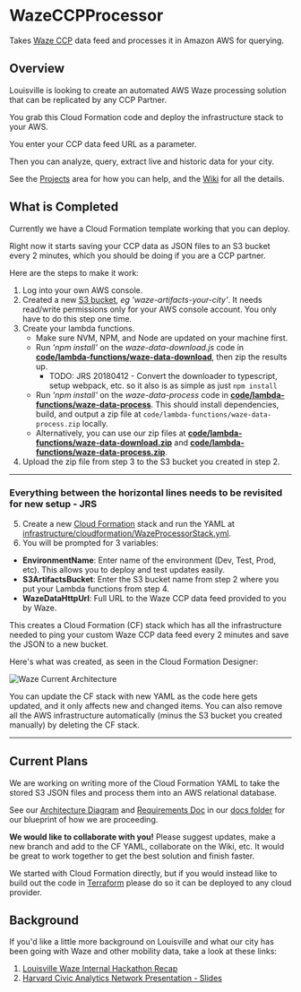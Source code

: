 # WazeCCPProcessor

Takes [Waze CCP](https://www.waze.com/ccp) data feed and processes it in Amazon AWS for querying.

## Overview

Louisville is looking to create an automated AWS Waze processing solution that can be replicated by any CCP Partner.

You grab this Cloud Formation code and deploy the infrastructure stack to your AWS.

You enter your CCP data feed URL as a parameter.

Then you can analyze, query, extract live and historic data for your city.

See the [Projects](https://github.com/LouisvilleMetro/WazeCCPProcessor/projects) area for how you can help, and the [Wiki](https://github.com/LouisvilleMetro/WazeCCPProcessor/wiki) for all the details.

## What is Completed

Currently we have a Cloud Formation template working that you can deploy.  

Right now it starts saving your CCP data as JSON files to an S3 bucket every 2 minutes, which you should be doing if you are a CCP partner.

Here are the steps to make it work:

1. Log into your own AWS console.
2. Created a new [S3 bucket](https://s3.console.aws.amazon.com/s3/home), *eg 'waze-artifacts-your-city'*. It needs read/write permissions only for your AWS console account. You only have to do this step one time.
3. Create your lambda functions. 
    - Make sure NVM, NPM, and Node are updated on your machine first.
    - Run *'npm install'* on the *waze-data-download.js* code in **[code/lambda-functions/waze-data-download](code/lambda-functions/waze-data-download)**, then zip the results up. 
      - TODO: JRS 20180412 - Convert the downloader to typescript, setup webpack, etc. so it also is as simple as just `npm install`  
    - Run *'npm install'* on the *waze-data-process* code in **[code/lambda-functions/waze-data-process](code/lambda-functions/waze-data-process)**.  This should install dependencies, build, and output a zip file at `code/lambda-functions/waze-data-process.zip` locally.
    - Alternatively, you can use our zip files at **[code/lambda-functions/waze-data-download.zip](code/lambda-functions/waze-data-download.zip)** and **[code/lambda-functions/waze-data-process.zip](code/lambda-functions/waze-data-process.zip)**.
4. Upload the zip file from step 3 to the S3 bucket you created in step 2.  

---

### Everything between the horizontal lines needs to be revisited for new setup - JRS
5. Create a new [Cloud Formation](https://console.aws.amazon.com/cloudformation/home) stack and run the YAML at [infrastructure/cloudformation/WazeProcessorStack.yml](infrastructure/cloudformation/WazeProcessorStack.yml).
6. You will be prompted for 3 variables:
  * **EnvironmentName**: Enter name of the environment (Dev, Test, Prod, etc). This allows you to deploy and test updates easily.
  * **S3ArtifactsBucket**: Enter the S3 bucket name from step 2 where you put your Lambda functions from step 4.
  * **WazeDataHttpUrl**: Full URL to the Waze CCP data feed provided to you by Waze.

This creates a Cloud Formation (CF) stack which has all the infrastructure needed to ping your custom Waze CCP data feed every 2 minutes and save the JSON to a new bucket.  

Here's what was created, as seen in the Cloud Formation Designer:

![Waze Current Architecture](docs/WazeCurrentArchitecture.png "Waze Current Architecture")

You can update the CF stack with new YAML as the code here gets updated, and it only affects new and changed items. You can also remove all the AWS infrastructure automatically (minus the S3 bucket you created manually) by deleting the CF stack. 

---

## Current Plans

We are working on writing more of the Cloud Formation YAML to take the stored S3 JSON files and process them into an AWS relational database.

See our [Architecture Diagram](docs/Metro%20Waze%20Proposed%20Architecture.pdf) and [Requirements Doc](docs/Required%20infrastructure.txt) in our [docs folder](docs) for our blueprint of how we are proceeding. 

**We would like to collaborate with you!**  Please suggest updates, make a new branch and add to the CF YAML, collaborate on the Wiki, etc.  It would be great to work together to get the best solution and finish faster.   

We started with Cloud Formation directly, but if you would instead like to build out the code in [Terraform](http://www.terraform.io) please do so it can be deployed to any cloud provider. 

## Background

If you'd like a little more background on Louisville and what our city has been going with Waze and other mobility data, take a look at these links:

1. [Louisville Waze Internal Hackathon Recap](https://medium.com/louisville-metro-opi2/waze-louisvilles-first-internal-hackathon-647363a85392)
2. [Harvard Civic Analytics Network Presentation - Slides](https://docs.google.com/presentation/d/1esPVvhuIRjD199rN8aimK_XcmCt0pJOkjEIyCMhGKks/)
